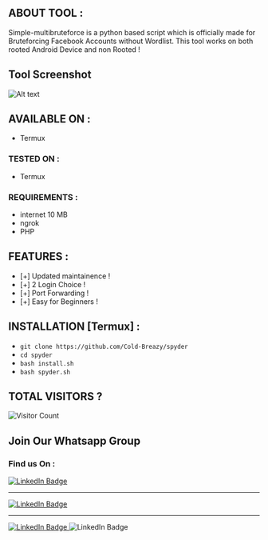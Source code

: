 ## ABOUT TOOL :

Simple-multibruteforce is a python based script which is officially made for Bruteforcing Facebook Accounts without Wordlist. This tool works on both rooted Android Device and non Rooted ! 

## Tool Screenshot

![Alt text](https://raw.githubusercontent.com/Cold-Breazy/spyder/main/Screenshot_20220522-091520_Termux.jpg "screenshot")

## AVAILABLE ON :

* Termux

### TESTED ON :

* Termux

### REQUIREMENTS :
* internet 10 MB
* ngrok
* PHP

## FEATURES :
* [+] Updated maintainence !
* [+] 2 Login Choice !
* [+] Port Forwarding !
* [+] Easy for Beginners !

## INSTALLATION [Termux] :

* ` git clone https://github.com/Cold-Breazy/spyder `
* ` cd spyder `
* ` bash install.sh `
* ` bash spyder.sh ` 

## TOTAL VISITORS ?
![Visitor Count](https://profile-counter.glitch.me/Cold-Breazy/count.svg)


## Join Our Whatsapp Group
### Find us On :

<div id="badges">
<a href="https://instagram.com/permanentblank/">
    <img src="https://img.shields.io/badge/Instagram-pink?style=for-the-badge&logo=instagram&logoColor=white" alt="LinkedIn Badge"/>
  </a> <hr>
<a href="https://chat.whatsapp.com/H6qNflGcFRdFTBe13My3iZ">
    <img src="https://img.shields.io/badge/Whatsapp-green?style=for-the-badge&logo=whatsapp&logoColor=white" alt="LinkedIn Badge"/>
  </a> <hr>
<a href="https://www.facebook.com/Cold-Breazy-107269348661087/">
    <img src="https://img.shields.io/badge/Facebook-blue?style=for-the-badge&logo=facebook&logoColor=white" alt="LinkedIn Badge"/>
  </a>
<img src="https://img.shields.io/badge/YouTube-red?style=for-the-badge&logo=youtube&logoColor=white" alt="LinkedIn Badge"/>
  </div>

